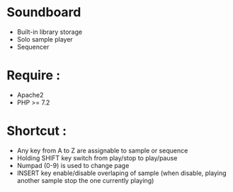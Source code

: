 # Soundboard
- Built-in library storage
- Solo sample player
- Sequencer

# Require :
- Apache2
- PHP >= 7.2

# Shortcut :
- Any key from A to Z are assignable to sample or sequence
- Holding SHIFT key switch from play/stop to play/pause
- Numpad (0-9) is used to change page
- INSERT key enable/disable overlaping of sample (when disable, playing another sample stop the one currently playing)